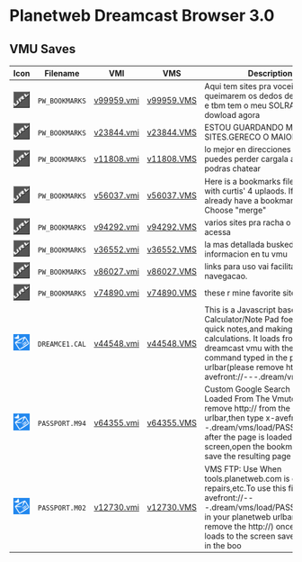 # Planetweb Dreamcast Browser 3.0

## VMU Saves

| Icon | Filename | VMI | VMS | Description |
|------|----------|-----|-----|-------------|
| ![Planetweb Dreamcast Browser 3.0](../icons/PW_BOOKMARKS.GIF) | `PW_BOOKMARKS` | [v99959.vmi](v99959.vmi) | [v99959.VMS](v99959.VMS) | Aqui tem sites pra voceis queimarem os dedos de tanto viaja e tbm tem o meu  SOLRAC2de dowload agora  |
| ![Planetweb Dreamcast Browser 3.0](../icons/PW_BOOKMARKS.GIF) | `PW_BOOKMARKS` | [v23844.vmi](v23844.vmi) | [v23844.VMS](v23844.VMS) | ESTOU GUARDANDO MEUS SITES.GERECO O MAIOR.  |
| ![Planetweb Dreamcast Browser 3.0](../icons/PW_BOOKMARKS.GIF) | `PW_BOOKMARKS` | [v11808.vmi](v11808.vmi) | [v11808.VMS](v11808.VMS) | lo mejor en direcciones no te lo puedes perder cargala aque si podras chatear   |
| ![Planetweb Dreamcast Browser 3.0](../icons/PW_BOOKMARKS.GIF) | `PW_BOOKMARKS` | [v56037.vmi](v56037.vmi) | [v56037.VMS](v56037.VMS) | Here is a bookmarks file for use with curtis' 4 uplaods. If you already have a bookmarks file: Choose "merge"  |
| ![Planetweb Dreamcast Browser 3.0](../icons/PW_BOOKMARKS.GIF) | `PW_BOOKMARKS` | [v94292.vmi](v94292.vmi) | [v94292.VMS](v94292.VMS) | varios sites pra racha o cu de tanto acessa  |
| ![Planetweb Dreamcast Browser 3.0](../icons/PW_BOOKMARKS.GIF) | `PW_BOOKMARKS` | [v36552.vmi](v36552.vmi) | [v36552.VMS](v36552.VMS) | la mas detallada buskeda de informacion en tu vmu  |
| ![Planetweb Dreamcast Browser 3.0](../icons/PW_BOOKMARKS.GIF) | `PW_BOOKMARKS` | [v86027.vmi](v86027.vmi) | [v86027.VMS](v86027.VMS) | links para uso vai facilitarsua navegacao.  |
| ![Planetweb Dreamcast Browser 3.0](../icons/PW_BOOKMARKS.GIF) | `PW_BOOKMARKS` | [v74890.vmi](v74890.vmi) | [v74890.VMS](v74890.VMS) | these r mine favorite sites    |
| ![Planetweb Dreamcast Browser 3.0](../icons/DREAMCE1.CAL.GIF) | `DREAMCE1.CAL` | [v44548.vmi](v44548.vmi) | [v44548.VMS](v44548.VMS) | This is a Javascript based Calculator/Note Pad foe taking quick notes,and making quick calculations. It loads from the dreamcast vmu with the following command typed in the planetweb urlbar(please remove http://)x-avefront://---.dream/vms/load/ |
| ![Planetweb Dreamcast Browser 3.0](../icons/PASSPORT.M94.GIF) | `PASSPORT.M94` | [v64355.vmi](v64355.vmi) | [v64355.VMS](v64355.VMS) | Custom Google Search Engine Loaded From The Vmuto load remove http:// from the planetweb urlbar,then type x-avefront://---.dream/vms/load/PASSPORT.M94 after the page is loaded to the screen,open the bookmarks and save the resulting page for fut |
| ![Planetweb Dreamcast Browser 3.0](../icons/PASSPORT.M02.GIF) | `PASSPORT.M02` | [v12730.vmi](v12730.vmi) | [v12730.VMS](v12730.VMS) | VMS FTP: Use When tools.planetweb.com is down for repairs,etc.To use this file:type x-avefront://---.dream/vms/load/PASSPORT.M02 in your planetweb urlbar(be sure to remove the http://) once the file loads to the screen save that page in the boo |
